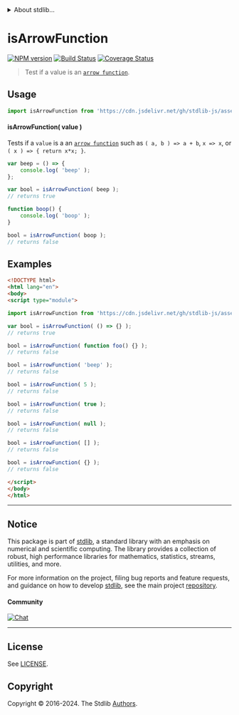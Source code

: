 <!--

@license Apache-2.0

Copyright (c) 2021 The Stdlib Authors.

Licensed under the Apache License, Version 2.0 (the "License");
you may not use this file except in compliance with the License.
You may obtain a copy of the License at

   http://www.apache.org/licenses/LICENSE-2.0

Unless required by applicable law or agreed to in writing, software
distributed under the License is distributed on an "AS IS" BASIS,
WITHOUT WARRANTIES OR CONDITIONS OF ANY KIND, either express or implied.
See the License for the specific language governing permissions and
limitations under the License.

-->


<details>
  <summary>
    About stdlib...
  </summary>
  <p>We believe in a future in which the web is a preferred environment for numerical computation. To help realize this future, we've built stdlib. stdlib is a standard library, with an emphasis on numerical and scientific computation, written in JavaScript (and C) for execution in browsers and in Node.js.</p>
  <p>The library is fully decomposable, being architected in such a way that you can swap out and mix and match APIs and functionality to cater to your exact preferences and use cases.</p>
  <p>When you use stdlib, you can be absolutely certain that you are using the most thorough, rigorous, well-written, studied, documented, tested, measured, and high-quality code out there.</p>
  <p>To join us in bringing numerical computing to the web, get started by checking us out on <a href="https://github.com/stdlib-js/stdlib">GitHub</a>, and please consider <a href="https://opencollective.com/stdlib">financially supporting stdlib</a>. We greatly appreciate your continued support!</p>
</details>

# isArrowFunction

[![NPM version][npm-image]][npm-url] [![Build Status][test-image]][test-url] [![Coverage Status][coverage-image]][coverage-url] <!-- [![dependencies][dependencies-image]][dependencies-url] -->

> Test if a value is an [`arrow function`][mdn-arrow-function].



<section class="usage">

## Usage

```javascript
import isArrowFunction from 'https://cdn.jsdelivr.net/gh/stdlib-js/assert-is-arrow-function@esm/index.mjs';
```

#### isArrowFunction( value )

Tests if a `value` is a an [`arrow function`][mdn-arrow-function] such as `( a, b ) => a + b`, `x => x`, or `( x ) => { return x*x; }`.

<!-- eslint-disable func-style, no-restricted-syntax, node/no-unsupported-features/es-syntax -->

```javascript
var beep = () => {
    console.log( 'beep' );
};

var bool = isArrowFunction( beep );
// returns true

function boop() {
    console.log( 'boop' );
}

bool = isArrowFunction( boop );
// returns false
```

</section>

<!-- /.usage -->

<section class="examples">

## Examples

<!-- eslint-disable func-style, no-restricted-syntax, no-empty-function, node/no-unsupported-features/es-syntax -->

<!-- eslint no-undef: "error" -->

```html
<!DOCTYPE html>
<html lang="en">
<body>
<script type="module">

import isArrowFunction from 'https://cdn.jsdelivr.net/gh/stdlib-js/assert-is-arrow-function@esm/index.mjs';

var bool = isArrowFunction( () => {} );
// returns true

bool = isArrowFunction( function foo() {} );
// returns false

bool = isArrowFunction( 'beep' );
// returns false

bool = isArrowFunction( 5 );
// returns false

bool = isArrowFunction( true );
// returns false

bool = isArrowFunction( null );
// returns false

bool = isArrowFunction( [] );
// returns false

bool = isArrowFunction( {} );
// returns false

</script>
</body>
</html>
```

</section>

<!-- /.examples -->

<!-- Section for related `stdlib` packages. Do not manually edit this section, as it is automatically populated. -->

<section class="related">

</section>

<!-- /.related -->

<!-- Section for all links. Make sure to keep an empty line after the `section` element and another before the `/section` close. -->


<section class="main-repo" >

* * *

## Notice

This package is part of [stdlib][stdlib], a standard library with an emphasis on numerical and scientific computing. The library provides a collection of robust, high performance libraries for mathematics, statistics, streams, utilities, and more.

For more information on the project, filing bug reports and feature requests, and guidance on how to develop [stdlib][stdlib], see the main project [repository][stdlib].

#### Community

[![Chat][chat-image]][chat-url]

---

## License

See [LICENSE][stdlib-license].


## Copyright

Copyright &copy; 2016-2024. The Stdlib [Authors][stdlib-authors].

</section>

<!-- /.stdlib -->

<!-- Section for all links. Make sure to keep an empty line after the `section` element and another before the `/section` close. -->

<section class="links">

[npm-image]: http://img.shields.io/npm/v/@stdlib/assert-is-arrow-function.svg
[npm-url]: https://npmjs.org/package/@stdlib/assert-is-arrow-function

[test-image]: https://github.com/stdlib-js/assert-is-arrow-function/actions/workflows/test.yml/badge.svg?branch=v0.2.1
[test-url]: https://github.com/stdlib-js/assert-is-arrow-function/actions/workflows/test.yml?query=branch:v0.2.1

[coverage-image]: https://img.shields.io/codecov/c/github/stdlib-js/assert-is-arrow-function/main.svg
[coverage-url]: https://codecov.io/github/stdlib-js/assert-is-arrow-function?branch=main

<!--

[dependencies-image]: https://img.shields.io/david/stdlib-js/assert-is-arrow-function.svg
[dependencies-url]: https://david-dm.org/stdlib-js/assert-is-arrow-function/main

-->

[chat-image]: https://img.shields.io/gitter/room/stdlib-js/stdlib.svg
[chat-url]: https://app.gitter.im/#/room/#stdlib-js_stdlib:gitter.im

[stdlib]: https://github.com/stdlib-js/stdlib

[stdlib-authors]: https://github.com/stdlib-js/stdlib/graphs/contributors

[umd]: https://github.com/umdjs/umd
[es-module]: https://developer.mozilla.org/en-US/docs/Web/JavaScript/Guide/Modules

[deno-url]: https://github.com/stdlib-js/assert-is-arrow-function/tree/deno
[deno-readme]: https://github.com/stdlib-js/assert-is-arrow-function/blob/deno/README.md
[umd-url]: https://github.com/stdlib-js/assert-is-arrow-function/tree/umd
[umd-readme]: https://github.com/stdlib-js/assert-is-arrow-function/blob/umd/README.md
[esm-url]: https://github.com/stdlib-js/assert-is-arrow-function/tree/esm
[esm-readme]: https://github.com/stdlib-js/assert-is-arrow-function/blob/esm/README.md
[branches-url]: https://github.com/stdlib-js/assert-is-arrow-function/blob/main/branches.md

[stdlib-license]: https://raw.githubusercontent.com/stdlib-js/assert-is-arrow-function/main/LICENSE

[mdn-arrow-function]: https://developer.mozilla.org/en-US/docs/Web/JavaScript/Reference/Functions/Arrow_functions

</section>

<!-- /.links -->
